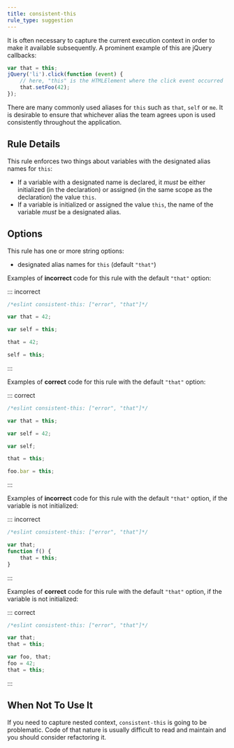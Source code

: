 ```yaml
---
title: consistent-this
rule_type: suggestion
---
```


It is often necessary to capture the current execution context in order to make it available subsequently. A prominent example of this are jQuery callbacks:

```js
var that = this;
jQuery('li').click(function (event) {
    // here, "this" is the HTMLElement where the click event occurred
    that.setFoo(42);
});
```

There are many commonly used aliases for `this` such as `that`, `self` or `me`. It is desirable to ensure that whichever alias the team agrees upon is used consistently throughout the application.

## Rule Details

This rule enforces two things about variables with the designated alias names for `this`:

* If a variable with a designated name is declared, it _must_ be either initialized (in the declaration) or assigned (in the same scope as the declaration) the value `this`.
* If a variable is initialized or assigned the value `this`, the name of the variable _must_ be a designated alias.

## Options

This rule has one or more string options:

* designated alias names for `this` (default `"that"`)

Examples of **incorrect** code for this rule with the default `"that"` option:

::: incorrect

```js
/*eslint consistent-this: ["error", "that"]*/

var that = 42;

var self = this;

that = 42;

self = this;
```

:::

Examples of **correct** code for this rule with the default `"that"` option:

::: correct

```js
/*eslint consistent-this: ["error", "that"]*/

var that = this;

var self = 42;

var self;

that = this;

foo.bar = this;
```

:::

Examples of **incorrect** code for this rule with the default `"that"` option, if the variable is not initialized:

::: incorrect

```js
/*eslint consistent-this: ["error", "that"]*/

var that;
function f() {
    that = this;
}
```

:::

Examples of **correct** code for this rule with the default `"that"` option, if the variable is not initialized:

::: correct

```js
/*eslint consistent-this: ["error", "that"]*/

var that;
that = this;

var foo, that;
foo = 42;
that = this;
```

:::

## When Not To Use It

If you need to capture nested context, `consistent-this` is going to be problematic. Code of that nature is usually difficult to read and maintain and you should consider refactoring it.
